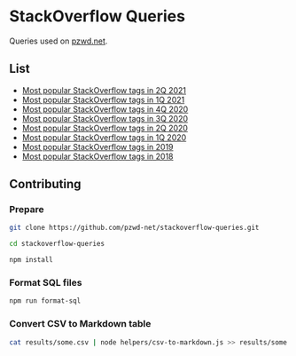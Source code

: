 # StackOverflow Queries

Queries used on [pzwd.net](https://pzwd.net/t/top-of-stackoverflow).

## List

- [Most popular StackOverflow tags in 2Q 2021](results/most-popular-stackoverflow-tags-in-2q-2021.md)
- [Most popular StackOverflow tags in 1Q 2021](results/most-popular-stackoverflow-tags-in-1q-2021.md)
- [Most popular StackOverflow tags in 4Q 2020](results/most-popular-stackoverflow-tags-in-4q-2020.md)
- [Most popular StackOverflow tags in 3Q 2020](results/most-popular-stackoverflow-tags-in-3q-2020.md)
- [Most popular StackOverflow tags in 2Q 2020](results/most-popular-stackoverflow-tags-in-2q-2020.md)
- [Most popular StackOverflow tags in 1Q 2020](results/most-popular-stackoverflow-tags-in-1q-2020.md)
- [Most popular StackOverflow tags in 2019](results/most-popular-stackoverflow-tags-in-2019.md)
- [Most popular StackOverflow tags in 2018](results/most-popular-stackoverflow-tags-in-2018.md)

## Contributing

### Prepare

```sh
git clone https://github.com/pzwd-net/stackoverflow-queries.git

cd stackoverflow-queries

npm install
```

### Format SQL files

```sh
npm run format-sql
```

### Convert CSV to Markdown table

```sh
cat results/some.csv | node helpers/csv-to-markdown.js >> results/some.md
```
